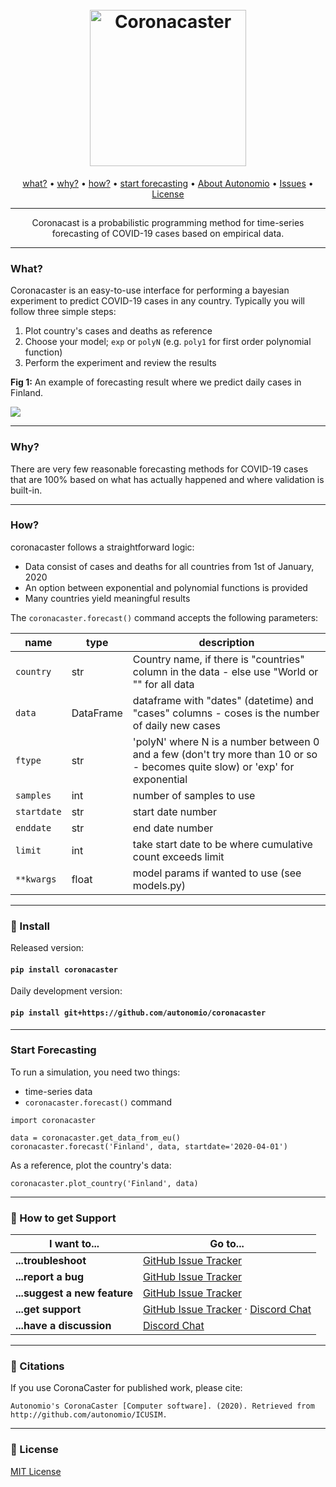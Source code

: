 <h1 align="center">
  <br>
  <a href="http://autonom.io"><img src="https://raw.githubusercontent.com/autonomio/coronacaster/master/assets/coronacaster_logo.png" alt="Coronacaster" width="250"></a>
  <br>
</h1>

<p align="center">
  <a href="#what">what?</a> •
  <a href="#why">why?</a> •
  <a href="#how">how?</a> •
  <a href="#start-forecasting">start forecasting</a> •
  <a href="https://autonom.io">About Autonomio</a> •
  <a href="https://github.com/autonomio/ICUSIM/issues">Issues</a> •
  <a href="#License">License</a>
</p>
<hr>
<p align="center">
Coronacast is a probabilistic programming method for time-series forecasting of COVID-19 cases based on empirical data. 
</p>

<hr>

### What?

Coronacaster is an easy-to-use interface for performing a bayesian experiment to predict COVID-19 cases in any country. Typically you will follow three simple steps:

1) Plot country's cases and deaths as reference
2) Choose your model; `exp` or `polyN` (e.g. `poly1` for first order polynomial function)
3) Perform the experiment and review the results 

**Fig 1:** An example of forecasting result where we predict daily cases in Finland.

<img src=https://raw.githubusercontent.com/autonomio/coronacaster/master/assets/coronacaster_experiment_plot.png>

<hr>

### Why?

There are very few reasonable forecasting methods for COVID-19 cases that are 100% based on what has actually happened and where validation is built-in. 

<hr>

### How?

coronacaster follows a straightforward logic:

- Data consist of cases and deaths for all countries from 1st of January, 2020
- An option between exponential and polynomial functions is provided
- Many countries yield meaningful results

The `coronacaster.forecast()` command accepts the following parameters:

name | type | description
--- | --- | --- 
`country` | str | Country name, if there is "countries" column in the data - else use "World or "" for all data
`data` | DataFrame | dataframe with "dates" (datetime) and "cases" columns - coses is the number of daily new cases
`ftype` | str | 'polyN' where N is a number between 0 and a few (don't try more than 10 or so - becomes quite slow) or  'exp'  for exponential
`samples` | int | number of samples to use
`startdate` | str | start date number
`enddate` | str | end date number
`limit` | int | take start date to be where cumulative count exceeds limit
`**kwargs` | float | model params if wanted to use (see models.py)

<hr>

### 💾 Install

Released version:

#### `pip install coronacaster`

Daily development version:

#### `pip install git+https://github.com/autonomio/coronacaster`

<hr>

### Start Forecasting

To run a simulation, you need two things:

- time-series data
- `coronacaster.forecast()` command

```
import coronacaster

data = coronacaster.get_data_from_eu()
coronacaster.forecast('Finland', data, startdate='2020-04-01')
```

As a reference, plot the country's data: 

```
coronacaster.plot_country('Finland', data)
```

<hr>

### 💬 How to get Support

| I want to...                     | Go to...                                                  |
| -------------------------------- | ---------------------------------------------------------- |
| **...troubleshoot**           | [GitHub Issue Tracker]                   |
| **...report a bug**           | [GitHub Issue Tracker]                                     |
| **...suggest a new feature**  | [GitHub Issue Tracker]                                     |
| **...get support**            | [GitHub Issue Tracker]  · [Discord Chat]                         |
| **...have a discussion**      | [Discord Chat]                                            |

<hr>

### 📢 Citations

If you use CoronaCaster for published work, please cite:

`Autonomio's CoronaCaster [Computer software]. (2020). Retrieved from http://github.com/autonomio/ICUSIM.`

<hr>

### 📃 License

[MIT License](https://github.com/autonomio/talos/blob/master/LICENSE)

[github issue tracker]: https://github.com/automio/coronacaster/issues
[discord chat]: https://discord.gg/55QDD9


